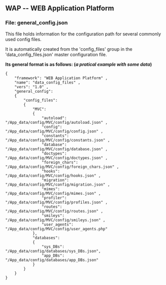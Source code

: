 WAP -- WEB Application Platform
-------------------------------

### File:   general_config.json


This file holds information for the configuration path for several commonly used config files.

It is automatically created from the 'config_files' group in the 'data_config_files.json' master configuration file.

<b>Its general format is as follows: (<i>a pratical example with some data</i>)</b>


    {
        "framework": "WEB Application Platform" ,
        "name": "data_config_files" ,
        "vers": "1.0" ,
        "general_config":
        {
            "config_files":
            {
                "MVC":
                {
                    "autoload":         "/App_data/config/MVC/config/autoload.json" ,
                    "config":           "/App_data/config/MVC/config/config.json" ,
                    "constants":        "/App_data/config/MVC/config/constants.json" ,
                    "database":         "/App_data/config/MVC/config/database.json" ,
                    "doctypes":         "/App_data/config/MVC/config/doctypes.json" ,
                    "foreign_chars":    "/App_data/config/MVC/config/foreign_chars.json" ,
                    "hooks":            "/App_data/config/MVC/config/hooks.json" ,
                    "migration":        "/App_data/config/MVC/config/migration.json" ,
                    "mimes":            "/App_data/config/MVC/config/mimes.json" ,
                    "profiler":         "/App_data/config/MVC/config/profiles.json" ,
                    "routes":           "/App_data/config/MVC/config/routes.json" ,
                    "smileys":          "/App_data/config/MVC/config/smileys.json" ,
                    "user_agents":      "/App_data/config/MVC/config/user_agents.php"
                },
                "databases":
                {
                    "sys_DBs":          "/App_data/config/databases/sys_DBs.json",
                    "app_DBs":          "/App_data/config/databases/app_DBs.json"
                }
            }
        }
    }

